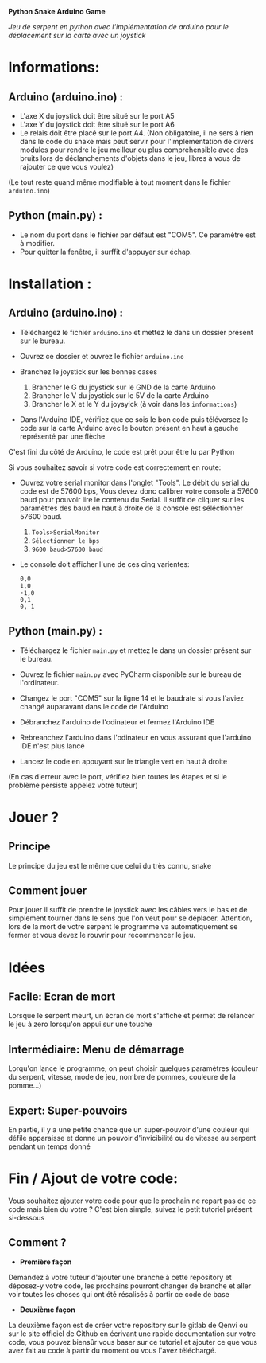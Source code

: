 **Python Snake Arduino Game**

_Jeu de serpent en python avec l'implémentation de arduino pour le déplacement sur la carte avec un joystick_

# Informations:

## Arduino (arduino.ino) :

* L'axe X du joystick doit être situé sur le port A5
* L'axe Y du joystick doit être situé sur le port A6
* Le relais doit être placé sur le port A4. (Non obligatoire, il ne sers à rien dans le code du snake mais peut servir pour l'implémentation de divers modules pour rendre le jeu meilleur ou plus comprehensible avec des bruits lors de déclanchements d'objets dans le jeu, libres à vous de rajouter ce que vous voulez)

(Le tout reste quand même modifiable à tout moment dans le fichier `arduino.ino`)

## Python (main.py) :

* Le nom du port dans le fichier par défaut est "COM5". Ce paramètre est à modifier.
* Pour quitter la fenêtre, il surffit d'appuyer sur échap.

# Installation :

## Arduino (arduino.ino) :

* Téléchargez le fichier `arduino.ino` et mettez le dans un dossier présent sur le bureau.

* Ouvrez ce dossier et ouvrez le fichier `arduino.ino`

* Branchez le joystick sur les bonnes cases
    1. Brancher le G du joystick sur le GND de la carte Arduino
    2. Brancher le V du joystick sur le 5V de la carte Arduino
    1. Brancher le X et le Y du joysyick (à voir dans les `informations`)

* Dans l'Arduino IDE, vérifiez que ce sois le bon code puis téléversez le code sur la carte Arduino avec le bouton présent en haut à gauche représenté par une flèche

C'est fini du côté de Arduino, le code est prêt pour être lu par Python

Si vous souhaitez savoir si votre code est correctement en route:

* Ouvrez votre serial monitor dans l'onglet "Tools". Le débit du serial du code est de 57600 bps, Vous devez donc calibrer votre console à 57600 baud pour pouvoir lire le contenu du Serial. Il suffit de cliquer sur les paramètres des baud en haut à droite de la console est séléctionner 57600 baud.
  1. `Tools>SerialMonitor`
  2. `Sélectionner le bps`
  3. `9600 baud>57600 baud`


* Le console doit afficher l'une de ces cinq varientes:

  ```
  0,0
  1,0
  -1,0
  0,1
  0,-1
  ```

## Python (main.py) :

* Téléchargez le fichier `main.py` et mettez le dans un dossier présent sur le bureau.

* Ouvrez le fichier `main.py` avec PyCharm disponible sur le bureau de l'ordinateur.

* Changez le port "COM5" sur la ligne 14 et le baudrate si vous l'aviez changé auparavant dans le code de l'Arduino

* Débranchez l'arduino de l'odinateur et fermez l'Arduino IDE

* Rebreanchez l'arduino dans l'odinateur en vous assurant que l'arduino IDE n'est plus lancé

* Lancez le code en appuyant sur le triangle vert en haut à droite

(En cas d'erreur avec le port, vérifiez bien toutes les étapes et si le problème persiste appelez votre tuteur)

# Jouer ?

## Principe


Le principe du jeu est le même que celui du très connu, snake

## Comment jouer

Pour jouer il suffit de prendre le joystick avec les câbles vers le bas et de simplement tourner dans le sens que l'on veut pour se déplacer. Attention, lors de la mort de votre serpent le programme va automatiquement se fermer et vous devez le rouvrir pour recommencer le jeu.

# Idées

## Facile: Ecran de mort

Lorsque le serpent meurt, un écran de mort s'affiche et permet de relancer le jeu à zero lorsqu'on appui sur une touche

## Intermédiaire: Menu de démarrage

Lorqu'on lance le programme, on peut choisir quelques paramètres (couleur du serpent, vitesse, mode de jeu, nombre de pommes, couleure de la pomme...)

## Expert: Super-pouvoirs

En partie, il y a une petite chance que un super-pouvoir d'une couleur qui défile apparaisse et donne un pouvoir d'invicibilité ou de vitesse au serpent pendant un temps donné

# Fin / Ajout de votre code:

Vous souhaitez ajouter votre code pour que le prochain ne repart pas de ce code mais bien du votre ?
C'est bien simple, suivez le petit tutoriel présent si-dessous

## Comment ?

* **Première façon**

Demandez à votre tuteur d'ajouter une branche à cette repository et déposez-y votre code, les prochains pourront changer de branche et aller voir toutes les choses qui ont été résalisés à partir ce code de base

* **Deuxième façon**

La deuxième façon est de créer votre repository sur le gitlab de Qenvi ou sur le site officiel de Github en écrivant une rapide documentation sur votre code, vous pouvez biensûr vous baser sur ce tutoriel et ajouter ce que vous avez fait au code à partir du moment ou vous l'avez téléchargé.

